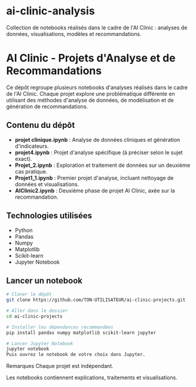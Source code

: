 # ai-clinic-analysis
Collection de notebooks réalisés dans le cadre de l'AI Clinic : analyses de données, visualisations, modèles et recommandations.
# AI Clinic - Projets d'Analyse et de Recommandations

Ce dépôt regroupe plusieurs notebooks d'analyses réalisés dans le cadre de l'AI Clinic. Chaque projet explore une problématique différente en utilisant des méthodes d'analyse de données, de modélisation et de génération de recommandations.

## Contenu du dépôt

- **projet clinique.ipynb** : Analyse de données cliniques et génération d'indicateurs.
- **projet4.ipynb** : Projet d'analyse spécifique (à préciser selon le sujet exact).
- **Projet_2.ipynb** : Exploration et traitement de données sur un deuxième cas pratique.
- **Projet1_1.ipynb** : Premier projet d'analyse, incluant nettoyage de données et visualisations.
- **AIClinic2.ipynb** : Deuxième phase de projet AI Clinic, axée sur la recommandation.

## Technologies utilisées
- Python
- Pandas
- Numpy
- Matplotlib
- Scikit-learn
- Jupyter Notebook

## Lancer un notebook

```bash
# Cloner le dépôt
git clone https://github.com/TON-UTILISATEUR/ai-clinic-projects.git

# Aller dans le dossier
cd ai-clinic-projects

# Installer les dépendances recommandées
pip install pandas numpy matplotlib scikit-learn jupyter

# Lancer Jupyter Notebook
jupyter notebook
Puis ouvrez le notebook de votre choix dans Jupyter.
```
Remarques
Chaque projet est indépendant.

Les notebooks contiennent explications, traitements et visualisations.

